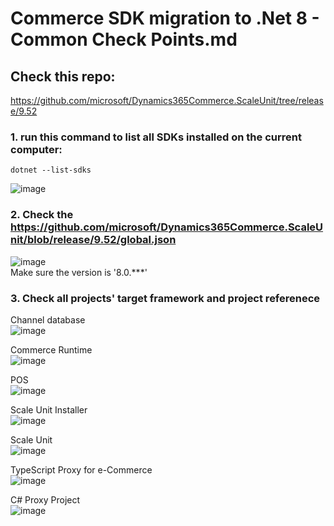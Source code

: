 # Commerce SDK migration to .Net 8 - Common Check Points.md

## Check this repo:
https://github.com/microsoft/Dynamics365Commerce.ScaleUnit/tree/release/9.52

### 1. run this command to list all SDKs installed on the current computer:<br/>
```
dotnet --list-sdks
```
![image](https://github.com/user-attachments/assets/51685225-d088-478a-b705-6485a0403e05)<br/>

### 2. Check the https://github.com/microsoft/Dynamics365Commerce.ScaleUnit/blob/release/9.52/global.json<br/>
![image](https://github.com/user-attachments/assets/838a27d0-a70c-4453-ab40-9b0b60eb9698)<br/>
Make sure the version is '8.0.***'<br/>

### 3. Check all projects' target framework and project referenece<br/>
Channel database <br/>
![image](https://github.com/user-attachments/assets/dcae9126-7585-4a1e-8508-5096f06b3463)<br/>

Commerce Runtime<br/>
![image](https://github.com/user-attachments/assets/92fb8bbb-a076-4b2a-a520-41775f8205a6)<br/>

POS<br/>
![image](https://github.com/user-attachments/assets/d2ce6efd-3875-4b9a-bcfd-e1a3dbfe70c6)<br/>


Scale Unit Installer <br/>
![image](https://github.com/user-attachments/assets/887e9cd4-e9fb-4e87-8af2-6dbce589bb67)<br/>

Scale Unit <br/>
![image](https://github.com/user-attachments/assets/7a292cce-ab2b-48a0-89d5-0f196778b4c5)<br/>

TypeScript Proxy for e-Commerce<br/>
![image](https://github.com/user-attachments/assets/6e13c8f3-49c7-43ff-8425-2ce5f4857e4f)<br/>

C# Proxy Project <br/>
![image](https://github.com/user-attachments/assets/b5aa398f-8751-4d66-ac27-39fe1c1fe779)
